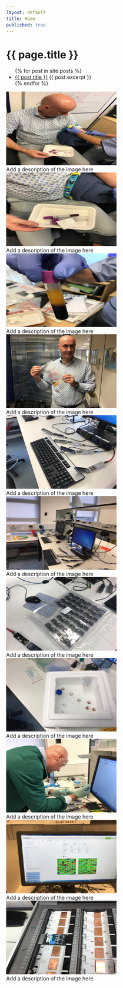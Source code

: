 ```yaml
---
layout: default
title: Home
published: true
---
```

<h1>{{ page.title }}</h1>
<ul>
  {% for post in site.posts %}
  <li>
  <a href="{{ post.url }}">{{ post.title }}</a>
  {{ post.excerpt }}
  </li>
  {% endfor %}
</ul>

<div class="gallery">
  <div class="img">
    <a target="_blank" href="/images/800x600/IMG_0567.jpg">
      <img src="/images/800x600/IMG_0567.jpg" alt="blood letting" width="300" height="200">
    </a>
    <div class="desc">Add a description of the image here</div>
  </div>
  <div class="img">
    <a target="_blank" href="/images/800x600/IMG_0573.jpg">
      <img src="/images/800x600/IMG_0573.jpg" alt="samples extracted" width="300" height="200">
    </a>
    <div class="desc">Add a description of the image here</div>
  </div>
  <div class="img">
    <a target="_blank" href="/images/800x600/IMG_0584.jpg">
      <img src="/images/800x600/IMG_0584.jpg" alt="plasma" width="300" height="200">
    </a>
    <div class="desc">Add a description of the image here</div>
  </div>
  <div class="img">
    <a target="_blank" href="/images/800x600/IMG_0586.jpg">
      <img src="/images/800x600/IMG_0586.jpg" alt="biohazard" width="300" height="200">
    </a>
    <div class="desc">Add a description of the image here</div>
  </div>
  <div class="img">
    <a target="_blank" href="/images/800x600/IMG_0588.jpg">
      <img src="/images/800x600/IMG_0588.jpg" alt="setup" width="300" height="200">
    </a>
    <div class="desc">Add a description of the image here</div>
  </div>
  <div class="img">
    <a target="_blank" href="/images/800x600/IMG_0591.jpg">
      <img src="/images/800x600/IMG_0591.jpg" alt="parallel processing" width="300" height="200">
    </a>
    <div class="desc">Add a description of the image here</div>
  </div>
  <div class="img">
    <a target="_blank" href="/images/800x600/IMG_0593.jpg">
      <img src="/images/800x600/IMG_0593.jpg" alt="flowcells" width="300" height="200">
    </a>
    <div class="desc">Add a description of the image here</div>
  </div>
  <div class="img">
    <a target="_blank" href="/images/800x600/IMG_0594.jpg">
      <img src="/images/800x600/IMG_0594.jpg" alt="preparation" width="300" height="200">
    </a>
    <div class="desc">Add a description of the image here</div>
  </div>
  <div class="img">
    <a target="_blank" href="/images/800x600/IMG_0596.jpg">
      <img src="/images/800x600/IMG_0596.jpg" alt="sample loading" width="300" height="200">
    </a>
    <div class="desc">Add a description of the image here</div>
  </div>
  <div class="img">
    <a target="_blank" href="/images/800x600/IMG_0597.jpg">
      <img src="/images/800x600/IMG_0597.jpg" alt="data" width="300" height="200">
    </a>
    <div class="desc">Add a description of the image here</div>
  </div>
  <div class="img">
    <a target="_blank" href="/images/800x600/IMG_0603.jpg">
      <img src="/images/800x600/IMG_0603.jpg" alt="promethion" width="300" height="200">
    </a>
    <div class="desc">Add a description of the image here</div>
  </div>
</div>
